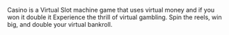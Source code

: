 Casino is a Virtual Slot machine game that uses virtual money and if you won it double it
Experience the thrill of virtual gambling. Spin the reels, win big, and double your virtual bankroll.
